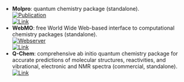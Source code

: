 - **Molpro**: quantum chemistry package (standalone).  
	[![Publication](https://img.shields.io/badge/Publication-Citations:2648-blue?style=for-the-badge&logo=bookstack)](https://doi.org/10.1002/wcms.82)  
	[![Link](https://img.shields.io/badge/Link-online-brightgreen?style=for-the-badge&logo=cachet&logoColor=65FF8F)](https://www.molpro.net/)  
- **WebMO**: free World Wide Web-based interface to computational chemistry packages (standalone).  
	[![Webserver](https://img.shields.io/badge/Webserver-online-brightgreen?style=for-the-badge&logo=cachet&logoColor=65FF8F)](https://www.webmo.net/index.html)  
	[![Link](https://img.shields.io/badge/Link-online-brightgreen?style=for-the-badge&logo=cachet&logoColor=65FF8F)](https://www.webmo.net/index.html)  
- **Q-Chem**: comprehensive ab initio quantum chemistry package for accurate predictions of molecular structures, reactivities, and vibrational, electronic and NMR spectra (commercial, standalone).  
	[![Link](https://img.shields.io/badge/Link-online-brightgreen?style=for-the-badge&logo=cachet&logoColor=65FF8F)](http://www.q-chem.com/)  
